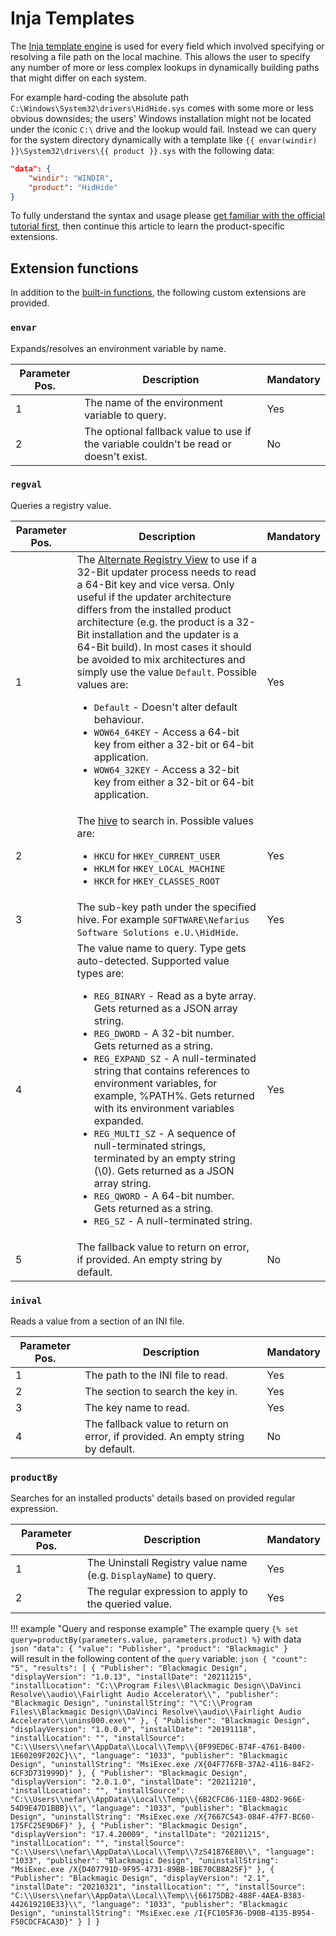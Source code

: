 # Inja Templates

The [Inja template engine](https://github.com/pantor/inja) is used for every field which involved specifying or resolving a file path on the local machine. This allows the user to specify any number of more or less complex lookups in dynamically building paths that might differ on each system.

For example hard-coding the absolute path `C:\Windows\System32\drivers\HidHide.sys` comes with some more or less obvious downsides; the users' Windows installation might not be located under the iconic `C:\` drive and the lookup would fail. Instead we can query for the system directory dynamically with a template like `{{ envar(windir) }}\System32\drivers\{{ product }}.sys` with the following data:

```json
"data": {
    "windir": "WINDIR",
    "product": "HidHide"
}
```

To fully understand the syntax and usage please [get familiar with the official tutorial first](https://github.com/pantor/inja#tutorial), then continue this article to learn the product-specific extensions.

## Extension functions

In addition to the [built-in functions](https://github.com/pantor/inja#functions), the following custom extensions are provided.

### `envar`

Expands/resolves an environment variable by name.

Parameter Pos. | Description | Mandatory
---|---|---
1 | The name of the environment variable to query. | Yes
2 | The optional fallback value to use if the variable couldn't be read or doesn't exist. | No

### `regval`

Queries a registry value.

Parameter Pos. | Description | Mandatory
---|---|---
1 | The [Alternate Registry View](https://learn.microsoft.com/en-us/windows/win32/winprog64/accessing-an-alternate-registry-view) to use if a 32-Bit updater process needs to read a 64-Bit key and vice versa. Only useful if the updater architecture differs from the installed product architecture (e.g. the product is a 32-Bit installation and the updater is a 64-Bit build). In most cases it should be avoided to mix architectures and simply use the value `Default`. Possible values are: <ul><li>`Default` - Doesn't alter default behaviour.</li><li>`WOW64_64KEY` - Access a 64-bit key from either a 32-bit or 64-bit application.</li><li>`WOW64_32KEY` - Access a 32-bit key from either a 32-bit or 64-bit application.</li></ul> | Yes
2 | The [hive](https://learn.microsoft.com/en-us/troubleshoot/windows-server/performance/windows-registry-advanced-users) to search in. Possible values are: <ul><li>`HKCU` for `HKEY_CURRENT_USER`</li><li>`HKLM` for `HKEY_LOCAL_MACHINE`</li><li>`HKCR` for `HKEY_CLASSES_ROOT`</li></ul> | Yes
3 | The sub-key path under the specified hive. For example `SOFTWARE\Nefarius Software Solutions e.U.\HidHide`. | Yes
4 | The value name to query. Type gets auto-detected. Supported value types are: <ul><li>`REG_BINARY` - Read as a byte array. Gets returned as a JSON array string.</li><li>`REG_DWORD` - A 32-bit number. Gets returned as a string.</li><li>`REG_EXPAND_SZ` - A null-terminated string that contains references to environment variables, for example, %PATH%. Gets returned with its environment variables expanded.</li><li>`REG_MULTI_SZ` - A sequence of null-terminated strings, terminated by an empty string (\0). Gets returned as a JSON array string.</li><li>`REG_QWORD` - A 64-bit number. Gets returned as a string.</li><li>`REG_SZ` - A null-terminated string.</li></ul> | Yes
5 | The fallback value to return on error, if provided. An empty string by default. | No

### `inival`

Reads a value from a section of an INI file.

Parameter Pos. | Description | Mandatory
---|---|---
1 | The path to the INI file to read. | Yes
2 | The section to search the key in. | Yes
3 | The key name to read. | Yes
4 | The fallback value to return on error, if provided. An empty string by default. | No

### `productBy`

Searches for an installed products' details based on provided regular expression.

Parameter Pos. | Description | Mandatory
---|---|---
1 | The Uninstall Registry value name (e.g. `DisplayName`) to query. | Yes
2 | The regular expression to apply to the queried value. | Yes

!!! example "Query and response example"
    The example query `{% set query=productBy(parameters.value, parameters.product) %}` with data  
    ```json
        "data": {
        "value": "Publisher",
        "product": "Blackmagic"
    }
    ```  
    will result in the following content of the `query` variable:
    ```json
    {
        "count": "5",
        "results": [
            {
                "Publisher": "Blackmagic Design",
                "displayVersion": "1.0.13",
                "installDate": "20211215",
                "installLocation": "C:\\Program Files\\Blackmagic Design\\DaVinci Resolve\\audio\\Fairlight Audio Accelerator\\",
                "publisher": "Blackmagic Design",
                "uninstallString": "\"C:\\Program Files\\Blackmagic Design\\DaVinci Resolve\\audio\\Fairlight Audio Accelerator\\unins000.exe\""
            },
            {
                "Publisher": "Blackmagic Design",
                "displayVersion": "1.0.0.0",
                "installDate": "20191118",
                "installLocation": "",
                "installSource": "C:\\Users\\nefar\\AppData\\Local\\Temp\\{0F99ED6C-B74F-4761-B400-1E60209F202C}\\",
                "language": "1033",
                "publisher": "Blackmagic Design",
                "uninstallString": "MsiExec.exe /X{04F776FB-37A2-4116-84F2-6CF3D731999D}"
            },
            {
                "Publisher": "Blackmagic Design",
                "displayVersion": "2.0.1.0",
                "installDate": "20211210",
                "installLocation": "",
                "installSource": "C:\\Users\\nefar\\AppData\\Local\\Temp\\{6B2CFC86-11E0-48D2-966E-54D9E47D1BBB}\\",
                "language": "1033",
                "publisher": "Blackmagic Design",
                "uninstallString": "MsiExec.exe /X{7667C543-084F-47F7-BC60-175FC25E9D6F}"
            },
            {
                "Publisher": "Blackmagic Design",
                "displayVersion": "17.4.20009",
                "installDate": "20211215",
                "installLocation": "",
                "installSource": "C:\\Users\\nefar\\AppData\\Local\\Temp\\7zS41876E80\\",
                "language": "1033",
                "publisher": "Blackmagic Design",
                "uninstallString": "MsiExec.exe /X{D407791D-9F95-4731-89BB-1BE70CB8A25F}"
            },
            {
                "Publisher": "Blackmagic Design",
                "displayVersion": "2.1",
                "installDate": "20210321",
                "installLocation": "",
                "installSource": "C:\\Users\\nefar\\AppData\\Local\\Temp\\{66175DB2-488F-4AEA-B383-442619210E33}\\",
                "language": "1033",
                "publisher": "Blackmagic Design",
                "uninstallString": "MsiExec.exe /I{FC105F36-D90B-4135-B954-F50CDCFACA3D}"
            }
        ]
    }
    ```
